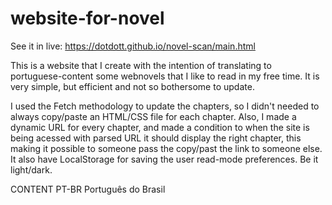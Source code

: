 # website-for-novel
See it in live:
https://dotdott.github.io/novel-scan/main.html

This is a website that I create with the intention of translating to portuguese-content some webnovels that I like to read in my free time.
It is very simple, but efficient and not so bothersome to update.

I used the Fetch methodology to update the chapters, so I didn't needed to always copy/paste an HTML/CSS file for each chapter.
Also, I made a dynamic URL for every chapter, and made a condition to when the site is being acessed with parsed URL it should display the right chapter, this making it possible to someone pass the copy/past the link to someone else.
It also have LocalStorage for saving the user read-mode preferences. Be it light/dark.

CONTENT PT-BR
Português do Brasil
